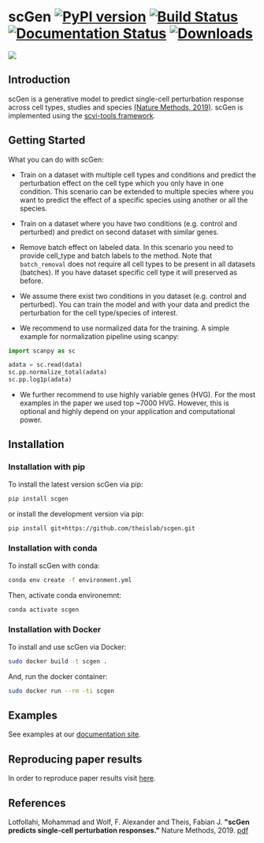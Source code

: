 # scGen [![PyPI version](https://badge.fury.io/py/scgen.svg)](https://badge.fury.io/py/scgen) [![Build Status](https://travis-ci.com/theislab/scGen.svg?branch=master)](https://travis-ci.com/theislab/scGen) [![Documentation Status](https://readthedocs.org/projects/scgen/badge/?version=latest)](https://scgen.readthedocs.io/en/latest/?badge=latest) [![Downloads](https://pepy.tech/badge/scgen)](https://pepy.tech/project/scgen)

<img align="center" src="./sketch/sketch.png?raw=true">

## Introduction

scGen is a generative model to predict single-cell perturbation response across cell types, studies and species
[(Nature Methods, 2019)](https://www.nature.com/articles/s41592-019-0494-8). scGen is implemented using the [scvi-tools framework](https://scvi-tools.org/).

## Getting Started

What you can do with scGen:

-   Train on a dataset with multiple cell types and conditions and predict the perturbation effect on the cell type
    which you only have in one condition. This scenario can be extended to multiple species where you want to predict
    the effect of a specific species using another or all the species.

-   Train on a dataset where you have two conditions (e.g. control and perturbed) and predict on second dataset
    with similar genes.

-   Remove batch effect on labeled data. In this scenario you need to provide cell_type and batch labels to
    the method. Note that `batch_removal` does not require all cell types to be present in all datasets (batches). If
    you have dataset specific cell type it will preserved as before.

-   We assume there exist two conditions in you dataset (e.g. control and perturbed). You can train the model and with
    your data and predict the perturbation for the cell type/species of interest.

-   We recommend to use normalized data for the training. A simple example for normalization pipeline using scanpy:

```python
import scanpy as sc

adata = sc.read(data)
sc.pp.normalize_total(adata)
sc.pp.log1p(adata)
```

-   We further recommend to use highly variable genes (HVG). For the most examples in the paper we used top ~7000
    HVG. However, this is optional and highly depend on your application and computational power.

## Installation

### Installation with pip

To install the latest version scGen via pip:

```bash
pip install scgen
```

or install the development version via pip:

```bash
pip install git+https://github.com/theislab/scgen.git
```

### Installation with conda

To install scGen with conda:

```bash
conda env create -f environment.yml
```

Then, activate conda environemnt:

```bash
conda activate scgen
```

### Installation with Docker

To install and use scGen via Docker:

```bash
sudo docker build -t scgen .
```

And, run the docker container:

```bash
sudo docker run --rm -ti scgen
```

## Examples

See examples at our [documentation site](https://scgen.readthedocs.io/).

## Reproducing paper results

In order to reproduce paper results visit [here](https://github.com/M0hammadL/scGen_reproducibility).

## References

Lotfollahi, Mohammad and Wolf, F. Alexander and Theis, Fabian J.
**"scGen predicts single-cell perturbation responses."**
Nature Methods, 2019. [pdf](https://rdcu.be/bMlbD)
